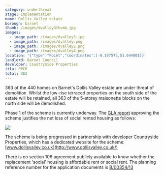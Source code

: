 ```yaml
---
category: underthreat
stage: Implementation 
name: Dollis Valley estate
borough: barnet
thumb: /images/dvalley3thumb.jpg
images:
  - image_path: /images/dvalley3.jpg
  - image_path: /images/dvalley.png
  - image_path: /images/dvalley2.png
  - image_path: /images/dvalley4.png
location: '{"type":"Point","coordinates":[-0.197573,51.644001]}'
landlord: Barnet Council
developer: Countryside Properties
itla: PPCR
total: 363
---
```

363 of the 440 homes on Barnet's Dollis Valley estate are under threat of demolition. Whilst the low-rise terraced properties on the south side of the estate will be retained, all 363 of the 5-storey maisonette blocks on the north side will be demolished.

Phase 1 of the scheme is currently underway. The [GLA report](https://www.london.gov.uk/sites/default/files/public%3A//public%3A//PAWS/media_id_213093///dollis_valley_estate_report.pdf) approving the scheme justifies the net loss of social rented housing as follows:

<img src="/images/dvalleyreport.png" class="img-fluid rounded img-thumbnail">

The scheme is being progressed in partnership with developer Countryside Properties, which has a dedicated website for the scheme: [www.dollisvalley.co.uk](http://www.dollisvalley.co.uk/)

There is no section 106 agreement publicly available to know whether the replacement 'social' housing is affordable rent or social rent. The planning reference number for the application documents is [B/00354/13](https://publicaccess.barnet.gov.uk/online-applications/applicationDetails.do?activeTab=documents&keyVal=ZZZULZJIJV526)
